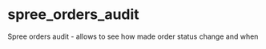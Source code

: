 spree_orders_audit
==================

Spree orders audit - allows to see how made order status change and when
